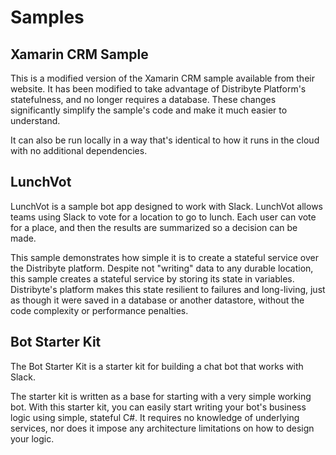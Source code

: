 # Samples


## Xamarin CRM Sample
This is a modified version of the Xamarin CRM sample available from their website. It has been modified to take advantage of Distribyte Platform's statefulness, and no longer requires a database.
These changes significantly simplify the sample's code and make it much easier to understand.

It can also be run locally in a way that's identical to how it runs in the cloud with no additional dependencies.

## LunchVot 
LunchVot is a sample bot app designed to work with Slack. LunchVot allows teams using Slack to vote for a location to go to lunch. Each user can vote for a place, and then the results are summarized so a decision can be made.

This sample demonstrates how simple it is to create a stateful service over the Distribyte platform. Despite not "writing" data to any durable location, this sample creates a stateful service by storing its state in variables. Distribyte's platform makes this state resilient to failures and long-living, just as though it were saved in a database or another datastore, without the code complexity or performance penalties.

## Bot Starter Kit
The Bot Starter Kit is a starter kit for building a chat bot that works with Slack. 

The starter kit is written as a base for starting with a very simple working bot. With this starter kit, you can easily start writing your bot's business logic using simple, stateful C#. It requires no knowledge of underlying services, nor does it impose any architecture limitations on how to design your logic.
